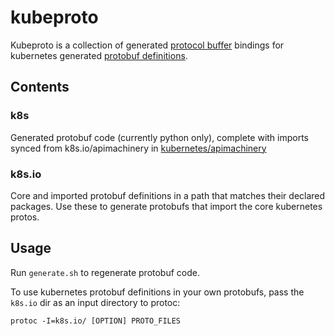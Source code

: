 # kubeproto

Kubeproto is a collection of generated [protocol buffer](https://developers.google.com/protocol-buffers/) bindings for kubernetes generated [protobuf definitions](https://github.com/kubernetes/api/blob/master/core/v1/generated.proto). 

## Contents

### k8s
Generated protobuf code (currently python only), complete with imports synced from k8s.io/apimachinery in [kubernetes/apimachinery](https://github.com/kubernetes/apimachinery)

### k8s.io
Core and imported protobuf definitions in a path that matches their declared packages. Use these to generate protobufs that import the core kubernetes protos.

## Usage
Run `generate.sh` to regenerate protobuf code.

To use kubernetes protobuf definitions in your own protobufs, pass the `k8s.io` dir as an input directory to protoc:
```
protoc -I=k8s.io/ [OPTION] PROTO_FILES

